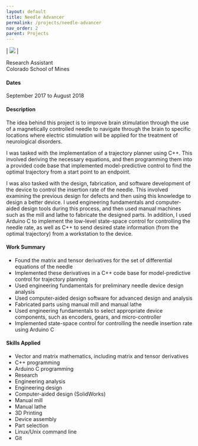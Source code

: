 ```yaml
---
layout: default
title: Needle Advancer
permalink: /projects/needle-advancer
nav_order: 2
parent: Projects
---
```


| ![](images/needle-advancer.jpeg) |

Research Assistant \
Colorado School of Mines

#### Dates

September 2017 to August 2018

#### Description

The idea behind this project is to improve brain stimulation through the use of a magnetically controlled needle to navigate through the brain to specific locations where electric stimulation will be applied for the treatment of neurological disorders.

I was tasked with the implementation of a trajectory planner using C++. This involved deriving the necessary equations, and then programming them into a provided code base that implemented model-predictive control to find the optimal trajectory from a start point to an endpoint.

I was also tasked with the design, fabrication, and software development of the device to control the insertion rate of the needle. This involved examining the previous design for defects and then using this knowledge to design a better device. I used engineering fundamentals and computer-aided design tools during this process, and then used manual machines such as the mill and lathe to fabricate the designed parts. In addition, I used Arduino C to implement the low-level state-space control for controlling the needle rate, as well as C++ to send desired state information (from the optimal trajectory) from a workstation to the device.

#### Work Summary

* Found the matrix and tensor derivatives for the set of differential equations of the needle
* Implemented these derivatives in a C++ code base for model-predictive control for trajectory planning
* Used engineering fundamentals for preliminary needle device design analysis
* Used computer-aided design software for advanced design and analysis
* Fabricated parts using manual mill and manual lathe
* Used engineering fundamentals to select appropriate device components, such as encoders, gears, and micro-controller
* Implemented state-space control for controlling the needle insertion rate using Arduino C

#### Skills Applied

* Vector and matrix mathematics, including matrix and tensor derivatives
* C++ programming
* Arduino C programming
* Research
* Engineering analysis
* Engineering design
* Computer-aided design (SolidWorks)
* Manual mill
* Manual lathe
* 3D Printing
* Device assembly
* Part selection
* Linux/Unix command line
* Git
